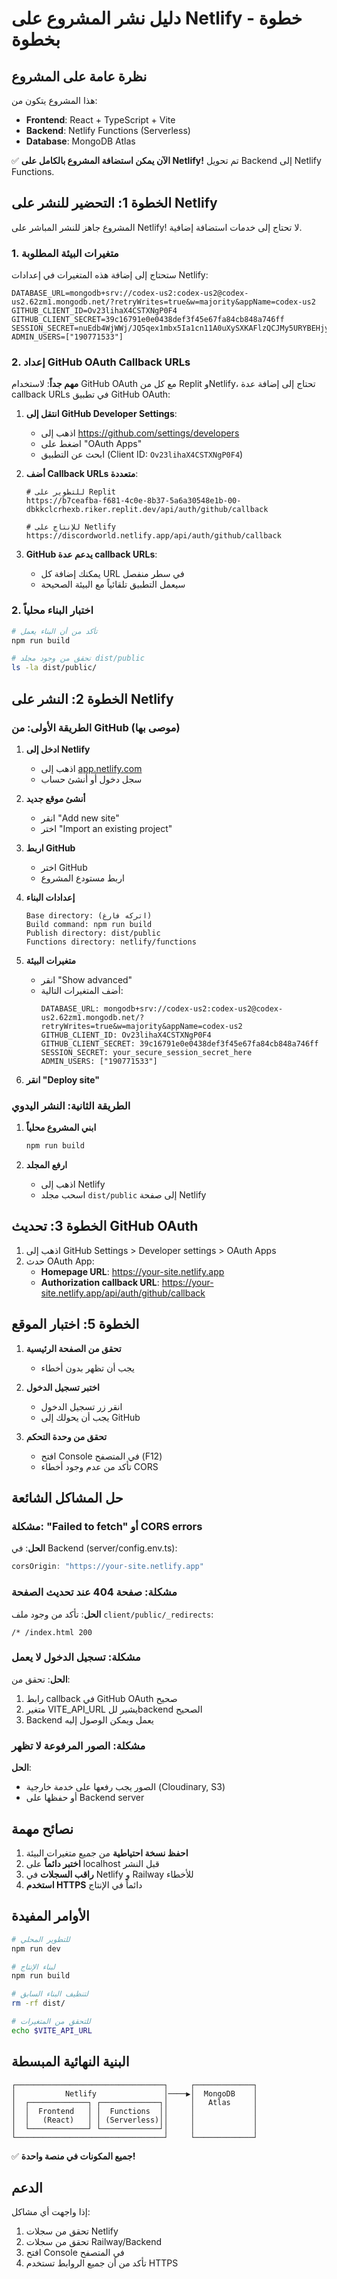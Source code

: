 # دليل نشر المشروع على Netlify - خطوة بخطوة

## نظرة عامة على المشروع

هذا المشروع يتكون من:
- **Frontend**: React + TypeScript + Vite
- **Backend**: Netlify Functions (Serverless)
- **Database**: MongoDB Atlas

✅ **الآن يمكن استضافة المشروع بالكامل على Netlify!** تم تحويل Backend إلى Netlify Functions.

## الخطوة 1: التحضير للنشر على Netlify

المشروع جاهز للنشر المباشر على Netlify! لا تحتاج إلى خدمات استضافة إضافية.

### 1. متغيرات البيئة المطلوبة

ستحتاج إلى إضافة هذه المتغيرات في إعدادات Netlify:

```env
DATABASE_URL=mongodb+srv://codex-us2:codex-us2@codex-us2.62zm1.mongodb.net/?retryWrites=true&w=majority&appName=codex-us2
GITHUB_CLIENT_ID=Ov23lihaX4CSTXNgP0F4
GITHUB_CLIENT_SECRET=39c16791e0e0438def3f45e67fa84cb848a746ff
SESSION_SECRET=nuEdb4WjWWj/JQ5qex1mbx5Ia1cn11A0uXySXKAFlzQCJMy5URYBEHjy8uLGU4/vptQT6E+2gtlYjNevSbM06w==
ADMIN_USERS=["190771533"]
```

### 2. إعداد GitHub OAuth Callback URLs

**مهم جداً**: لاستخدام GitHub OAuth مع كل من Replit وNetlify، تحتاج إلى إضافة عدة callback URLs في تطبيق GitHub OAuth:

1. **انتقل إلى GitHub Developer Settings**:
   - اذهب إلى https://github.com/settings/developers
   - اضغط على "OAuth Apps"
   - ابحث عن التطبيق (Client ID: `Ov23lihaX4CSTXNgP0F4`)

2. **أضف Callback URLs متعددة**:
   ```
   # للتطوير على Replit
   https://b7ceafba-f681-4c0e-8b37-5a6a30548e1b-00-dbkkclcrhexb.riker.replit.dev/api/auth/github/callback
   
   # للإنتاج على Netlify
   https://discordworld.netlify.app/api/auth/github/callback
   ```

3. **GitHub يدعم عدة callback URLs**:
   - يمكنك إضافة كل URL في سطر منفصل
   - سيعمل التطبيق تلقائياً مع البيئة الصحيحة

### 2. اختبار البناء محلياً

```bash
# تأكد من أن البناء يعمل
npm run build

# تحقق من وجود مجلد dist/public
ls -la dist/public/
```

## الخطوة 2: النشر على Netlify

### الطريقة الأولى: من GitHub (موصى بها)

1. **ادخل إلى Netlify**
   - اذهب إلى [app.netlify.com](https://app.netlify.com)
   - سجل دخول أو أنشئ حساب

2. **أنشئ موقع جديد**
   - انقر "Add new site"
   - اختر "Import an existing project"

3. **اربط GitHub**
   - اختر GitHub
   - اربط مستودع المشروع

4. **إعدادات البناء**
   ```
   Base directory: (اتركه فارغ)
   Build command: npm run build
   Publish directory: dist/public
   Functions directory: netlify/functions
   ```

5. **متغيرات البيئة**
   - انقر "Show advanced"
   - أضف المتغيرات التالية:
     ```
     DATABASE_URL: mongodb+srv://codex-us2:codex-us2@codex-us2.62zm1.mongodb.net/?retryWrites=true&w=majority&appName=codex-us2
     GITHUB_CLIENT_ID: Ov23lihaX4CSTXNgP0F4
     GITHUB_CLIENT_SECRET: 39c16791e0e0438def3f45e67fa84cb848a746ff
     SESSION_SECRET: your_secure_session_secret_here
     ADMIN_USERS: ["190771533"]
     ```

6. **انقر "Deploy site"**

### الطريقة الثانية: النشر اليدوي

1. **ابني المشروع محلياً**
   ```bash
   npm run build
   ```

2. **ارفع المجلد**
   - اذهب إلى Netlify
   - اسحب مجلد `dist/public` إلى صفحة Netlify

## الخطوة 3: تحديث GitHub OAuth

1. اذهب إلى GitHub Settings > Developer settings > OAuth Apps
2. حدث OAuth App:
   - **Homepage URL**: https://your-site.netlify.app
   - **Authorization callback URL**: https://your-site.netlify.app/api/auth/github/callback

## الخطوة 5: اختبار الموقع

1. **تحقق من الصفحة الرئيسية**
   - يجب أن تظهر بدون أخطاء

2. **اختبر تسجيل الدخول**
   - انقر زر تسجيل الدخول
   - يجب أن يحولك إلى GitHub

3. **تحقق من وحدة التحكم**
   - افتح Console في المتصفح (F12)
   - تأكد من عدم وجود أخطاء CORS

## حل المشاكل الشائعة

### مشكلة: "Failed to fetch" أو CORS errors

**الحل**: في Backend (server/config.env.ts):
```javascript
corsOrigin: "https://your-site.netlify.app"
```

### مشكلة: صفحة 404 عند تحديث الصفحة

**الحل**: تأكد من وجود ملف `client/public/_redirects`:
```
/* /index.html 200
```

### مشكلة: تسجيل الدخول لا يعمل

**الحل**: تحقق من:
1. رابط callback في GitHub OAuth صحيح
2. متغير VITE_API_URL يشير للbackend الصحيح
3. Backend يعمل ويمكن الوصول إليه

### مشكلة: الصور المرفوعة لا تظهر

**الحل**: 
- الصور يجب رفعها على خدمة خارجية (Cloudinary, S3)
- أو حفظها على Backend server

## نصائح مهمة

1. **احفظ نسخة احتياطية** من جميع متغيرات البيئة
2. **اختبر دائماً** على localhost قبل النشر
3. **راقب السجلات** في Netlify و Railway للأخطاء
4. **استخدم HTTPS** دائماً في الإنتاج

## الأوامر المفيدة

```bash
# للتطوير المحلي
npm run dev

# لبناء الإنتاج
npm run build

# لتنظيف البناء السابق
rm -rf dist/

# للتحقق من المتغيرات
echo $VITE_API_URL
```

## البنية النهائية المبسطة

```
┌─────────────────────────────────┐     ┌─────────────┐
│           Netlify               │────▶│  MongoDB    │
│  ┌─────────────┐ ┌─────────────┐│     │   Atlas     │
│  │  Frontend   │ │  Functions  ││     │             │
│  │   (React)   │ │ (Serverless)││     │             │
│  └─────────────┘ └─────────────┘│     │             │
└─────────────────────────────────┘     └─────────────┘
```

✅ **جميع المكونات في منصة واحدة!**

## الدعم

إذا واجهت أي مشاكل:
1. تحقق من سجلات Netlify
2. تحقق من سجلات Railway/Backend
3. افتح Console في المتصفح
4. تأكد من أن جميع الروابط تستخدم HTTPS